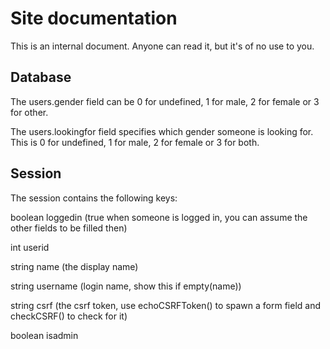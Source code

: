 # Site documentation

This is an internal document. Anyone can read it, but it's of no use to you.

## Database

The users.gender field can be 0 for undefined, 1 for male, 2 for female or 3 for other.

The users.lookingfor field specifies which gender someone is looking for. This is 0 for undefined, 1 for male, 2 for female or 3 for both.

## Session

The session contains the following keys:

boolean loggedin (true when someone is logged in, you can assume the other fields to be filled then)

int userid

string name (the display name)

string username (login name, show this if empty(name))

string csrf (the csrf token, use echoCSRFToken() to spawn a form field and checkCSRF() to check for it)

boolean isadmin

